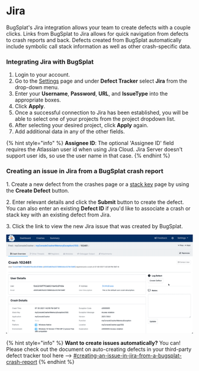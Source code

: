 # Jira

BugSplat's Jira integration allows your team to create defects with a couple clicks. Links from BugSplat to Jira allows for quick navigation from defects to crash reports and back. Defects created from BugSplat automatically include symbolic call stack information as well as other crash-specific data.

### Integrating Jira with BugSplat

1. Login to your account.
2. Go to the [Settings](https://app.bugsplat.com/v2/settings/database/integrations#defect-trackers) page and under **Defect Tracker** select **Jira** from the drop-down menu.
3. Enter your **Username**, **Password**, **URL**, and **IssueType** into the appropriate boxes.
4. Click **Apply**.
5. Once a successful connection to Jira has been established, you will be able to select one of your projects from the project dropdown list.
6. After selecting your desired project, click **Apply** again.
7. Add additional data in any of the other fields.

{% hint style="info" %}
**Assignee ID**: The optional 'Assignee ID' field requires the Atlassian user id when using Jira Cloud. Jira Server doesn't support user ids, so use the user name in that case.
{% endhint %}

### Creating an issue in Jira from a BugSplat crash report

1\. Create a new defect from the crashes page or a [stack key](../../../../education/bugsplat-terminology.md#stack-key) page by using the **Create Defect** button.

2\. Enter relevant details and click the **Submit** button to create the defect. You can also enter an existing **Defect ID** if you'd like to associate a crash or stack key with an existing defect from Jira.

3\. Click the link to view the new Jira issue that was created by BugSplat.

![](../../../../.gitbook/assets/creating-defect.gif)

{% hint style="info" %}
**Want to create issues automatically?** You can!  Please check out the document on auto-creating defects in your third-party defect tracker tool here --> [#creating-an-issue-in-jira-from-a-bugsplat-crash-report](jira.md#creating-an-issue-in-jira-from-a-bugsplat-crash-report "mention")
{% endhint %}
